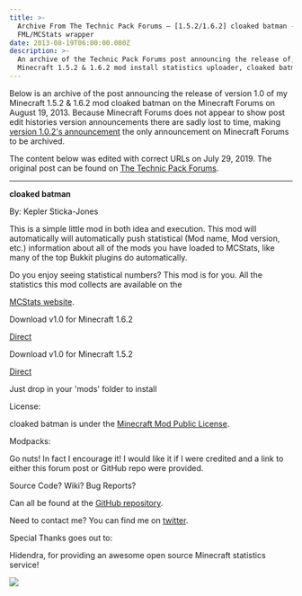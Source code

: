```yaml
---
title: >-
  Archive From The Technic Pack Forums — [1.5.2/1.6.2] cloaked batman -
  FML/MCStats wrapper
date: 2013-08-19T06:00:00.000Z
description: >-
  An archive of the Technic Pack Forums post announcing the release of,
  Minecraft 1.5.2 & 1.6.2 mod install statistics uploader, cloaked batman v1.0.
---
```

Below is an archive of the post announcing the release of version 1.0 of my Minecraft 1.5.2 & 1.6.2 mod cloaked batman on the Minecraft Forums on August 19, 2013. Because Minecraft Forums does not appear to show post edit histories version announcements there are sadly lost to time, making [version 1.0.2's announcement](/blog/2013-11-27-archive-from-minecraft-forums-—-1-6-x-fml-cloaked-batman-mod-statistics-publisher/) the only announcement on Minecraft Forums to be archived.

The content below was edited with correct URLs on July 29, 2019. The original post can be found on [The Technic Pack Forums](https://forums.technicpack.net/topic/49313-152162-cloaked-batman-fmlmcstats-wrapper/).

- - -

**cloaked batman**

By﻿: Kepler Sticka-Jones

This is a simple little mod in both idea and execution. This mod will automatically will automatically push statistical (Mod name, Mod version, etc.) information about all of the mods you have loaded to MCStats, like many of the top Bukkit plugins do automatically.

Do you enjoy seeing statistical numbers? This mod is for you. All the statistics this mod collects are available on the

[MCStats website](http://mcstats.org/).

Download v1.0 for Minecraft 1.6.2

[Direct](https://github.com/keplersj/Alfred/releases/download/v1.0/cloaked_batman.jar)

Download﻿ v1.0 for Minecraft﻿ 1.5.2

[Direct](https://github.com/keplersj/Alfred/releases/download/v1.0/1.5.2-cloaked_batman-1.0.jar)

Just drop in your 'mods' folder to install

License:

cloaked batman is under the [Minecraft﻿ Mod Public License](https://github.com/keplersj/Alfred/blob/master/LICENSE.md).

Modpacks:

Go nuts! In fact I encourage it! I would﻿ like it if I were credited and a link to either this forum post or GitHub repo were provided.

Source Code? Wiki? Bug Reports?

Can all be found at the [GitHub repository](https://github.com/keplersj/Alfred).

Need to contact me? You can find me on [twitter](http://twitter.com/realKeplerSJ).

Special Thanks goes out to:

Hidendra, for providing an awesome open source Minecraft statistics service!

![](http://api.mcstats.org/signature/cloaked+batman.png)
